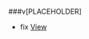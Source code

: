###v[PLACEHOLDER]
*  fix [View](https://github.com/Gisto/Gisto/commit/371aad7c36f6ee77e8d12fd3b840334969030e9f)
